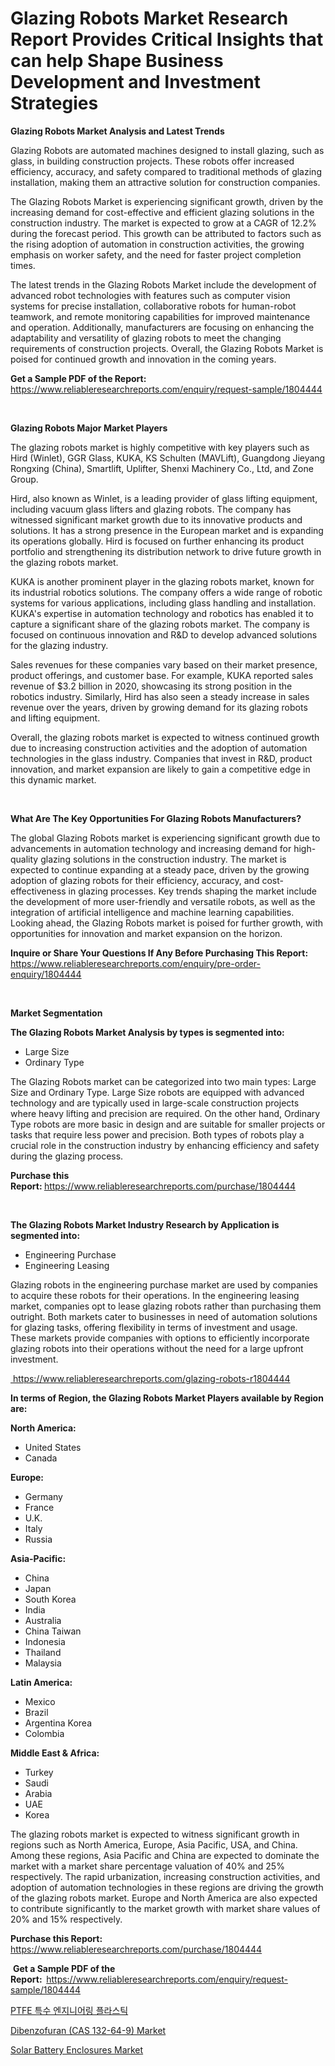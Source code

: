 <p><h1>Glazing Robots Market Research Report Provides Critical Insights that can help Shape Business Development and Investment Strategies</h1></p><p><strong>Glazing Robots Market Analysis and Latest Trends</strong></p>
<p><p>Glazing Robots are automated machines designed to install glazing, such as glass, in building construction projects. These robots offer increased efficiency, accuracy, and safety compared to traditional methods of glazing installation, making them an attractive solution for construction companies.</p><p>The Glazing Robots Market is experiencing significant growth, driven by the increasing demand for cost-effective and efficient glazing solutions in the construction industry. The market is expected to grow at a CAGR of 12.2% during the forecast period. This growth can be attributed to factors such as the rising adoption of automation in construction activities, the growing emphasis on worker safety, and the need for faster project completion times.</p><p>The latest trends in the Glazing Robots Market include the development of advanced robot technologies with features such as computer vision systems for precise installation, collaborative robots for human-robot teamwork, and remote monitoring capabilities for improved maintenance and operation. Additionally, manufacturers are focusing on enhancing the adaptability and versatility of glazing robots to meet the changing requirements of construction projects. Overall, the Glazing Robots Market is poised for continued growth and innovation in the coming years.</p></p>
<p><strong>Get a Sample PDF of the Report:&nbsp;</strong> <a href="https://www.reliableresearchreports.com/enquiry/request-sample/1804444">https://www.reliableresearchreports.com/enquiry/request-sample/1804444</a></p>
<p>&nbsp;</p>
<p><strong>Glazing Robots Major Market Players</strong></p>
<p><p>The glazing robots market is highly competitive with key players such as Hird (Winlet), GGR Glass, KUKA, KS Schulten (MAVLift), Guangdong Jieyang Rongxing (China), Smartlift, Uplifter, Shenxi Machinery Co., Ltd, and Zone Group. </p><p>Hird, also known as Winlet, is a leading provider of glass lifting equipment, including vacuum glass lifters and glazing robots. The company has witnessed significant market growth due to its innovative products and solutions. It has a strong presence in the European market and is expanding its operations globally. Hird is focused on further enhancing its product portfolio and strengthening its distribution network to drive future growth in the glazing robots market.</p><p>KUKA is another prominent player in the glazing robots market, known for its industrial robotics solutions. The company offers a wide range of robotic systems for various applications, including glass handling and installation. KUKA's expertise in automation technology and robotics has enabled it to capture a significant share of the glazing robots market. The company is focused on continuous innovation and R&D to develop advanced solutions for the glazing industry.</p><p>Sales revenues for these companies vary based on their market presence, product offerings, and customer base. For example, KUKA reported sales revenue of $3.2 billion in 2020, showcasing its strong position in the robotics industry. Similarly, Hird has also seen a steady increase in sales revenue over the years, driven by growing demand for its glazing robots and lifting equipment.</p><p>Overall, the glazing robots market is expected to witness continued growth due to increasing construction activities and the adoption of automation technologies in the glass industry. Companies that invest in R&D, product innovation, and market expansion are likely to gain a competitive edge in this dynamic market.</p></p>
<p>&nbsp;</p>
<p><strong>What Are The Key Opportunities For Glazing Robots Manufacturers?</strong></p>
<p><p>The global Glazing Robots market is experiencing significant growth due to advancements in automation technology and increasing demand for high-quality glazing solutions in the construction industry. The market is expected to continue expanding at a steady pace, driven by the growing adoption of glazing robots for their efficiency, accuracy, and cost-effectiveness in glazing processes. Key trends shaping the market include the development of more user-friendly and versatile robots, as well as the integration of artificial intelligence and machine learning capabilities. Looking ahead, the Glazing Robots market is poised for further growth, with opportunities for innovation and market expansion on the horizon.</p></p>
<p><strong>Inquire or Share Your Questions If Any Before Purchasing This Report:</strong> <a href="https://www.reliableresearchreports.com/enquiry/pre-order-enquiry/1804444">https://www.reliableresearchreports.com/enquiry/pre-order-enquiry/1804444</a></p>
<p>&nbsp;</p>
<p><strong>Market Segmentation</strong></p>
<p><strong>The Glazing Robots Market Analysis by types is segmented into:</strong></p>
<p><ul><li>Large Size</li><li>Ordinary Type</li></ul></p>
<p><p>The Glazing Robots market can be categorized into two main types: Large Size and Ordinary Type. Large Size robots are equipped with advanced technology and are typically used in large-scale construction projects where heavy lifting and precision are required. On the other hand, Ordinary Type robots are more basic in design and are suitable for smaller projects or tasks that require less power and precision. Both types of robots play a crucial role in the construction industry by enhancing efficiency and safety during the glazing process.</p></p>
<p><strong>Purchase this Report:&nbsp;</strong><a href="https://www.reliableresearchreports.com/purchase/1804444">https://www.reliableresearchreports.com/purchase/1804444</a></p>
<p>&nbsp;</p>
<p><strong>The Glazing Robots Market Industry Research by Application is segmented into:</strong></p>
<p><ul><li>Engineering Purchase</li><li>Engineering Leasing</li></ul></p>
<p><p>Glazing robots in the engineering purchase market are used by companies to acquire these robots for their operations. In the engineering leasing market, companies opt to lease glazing robots rather than purchasing them outright. Both markets cater to businesses in need of automation solutions for glazing tasks, offering flexibility in terms of investment and usage. These markets provide companies with options to efficiently incorporate glazing robots into their operations without the need for a large upfront investment.</p></p>
<p><a href="https://www.reliableresearchreports.com/glazing-robots-r1804444">&nbsp;https://www.reliableresearchreports.com/glazing-robots-r1804444</a></p>
<p><strong>In terms of Region, the Glazing Robots Market Players available by Region are:</strong></p>
<p>
    <p> <strong> North America: </strong>
        <ul>
            <li>United States</li>
            <li>Canada</li>
        </ul>
        </p> 
    <p> <strong> Europe: </strong>
        <ul>
            <li>Germany</li>
            <li>France</li>
            <li>U.K.</li>
            <li>Italy</li>
            <li>Russia</li>
        </ul>
        </p> 
    <p> <strong> Asia-Pacific: </strong>
        <ul>
            <li>China</li>
            <li>Japan</li>
            <li>South Korea</li>
            <li>India</li>
            <li>Australia</li>
            <li>China Taiwan</li>
            <li>Indonesia</li>
            <li>Thailand</li>
            <li>Malaysia</li>
        </ul>
        </p> 
    <p> <strong> Latin America: </strong>
        <ul>
            <li>Mexico</li>
            <li>Brazil</li>
            <li>Argentina Korea</li>
            <li>Colombia</li>
        </ul>
        </p> 
    <p> <strong> Middle East & Africa: </strong>
        <ul>
            <li>Turkey</li>
            <li>Saudi</li>
            <li>Arabia</li>
            <li>UAE</li>
            <li>Korea</li>
        </ul>
    </p>
    </p>
<p><p>The glazing robots market is expected to witness significant growth in regions such as North America, Europe, Asia Pacific, USA, and China. Among these regions, Asia Pacific and China are expected to dominate the market with a market share percentage valuation of 40% and 25% respectively. The rapid urbanization, increasing construction activities, and adoption of automation technologies in these regions are driving the growth of the glazing robots market. Europe and North America are also expected to contribute significantly to the market growth with market share values of 20% and 15% respectively.</p></p>
<p><strong>Purchase this Report: </strong><a href="https://www.reliableresearchreports.com/purchase/1804444">https://www.reliableresearchreports.com/purchase/1804444</a></p>
<p>&nbsp;<strong>Get a Sample PDF of the Report:&nbsp;&nbsp;</strong><a href="https://www.reliableresearchreports.com/enquiry/request-sample/1804444">https://www.reliableresearchreports.com/enquiry/request-sample/1804444</a></p>
<p><strong></strong></p>
<p><p><a href="https://github.com/Hubertstyenger6685/Market-Research-Report-List-2/blob/main/2027734168116.md">PTFE 특수 엔지니어링 플라스틱</a></p><p><a href="https://www.linkedin.com/pulse/insights-dibenzofuran-cas-132-64-9-market-share-competitive-es9de?trackingId=R8Ov%2FYiuq70QpiOJ2taxCw%3D%3D">Dibenzofuran (CAS 132-64-9) Market</a></p><p><a href="https://github.com/gracielawharr/Market-Research-Report-List-1/blob/main/solar-battery-enclosures-market.md">Solar Battery Enclosures Market</a></p></p>